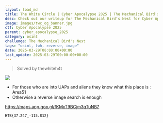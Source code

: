 ```yaml
---
layout: load_md
title: The White Circle | Cyber Apocalypse 2025 | The Mechanical Bird's Nest Writeup
desc: Check out our writeup for The Mechanical Bird's Nest for Cyber Apocalypse 2025 capture the flag competition.
image: images/twc_og_banner.jpg
ctf: Cyber Apocalypse 2025
parent: cyber_apocalypse_2025
category: osint
challenge: The Mechanical Bird's Nest
tags: "osint, twh, reverse, image"
date: 2025-03-29T00:00:00+00:00
last_update: 2025-03-29T00:00:00+00:00
---
```



> Solved by thewhiteh4t


![](https://i.imgur.com/s3EtX94.png)

- For those who are into UAPs and aliens they know what this place is : Area51
- Otherwise a reverse image search is enough
    
https://maps.app.goo.gl/fKMxT9BCjm3qTuNB7

    HTB{37.247_-115.812}



